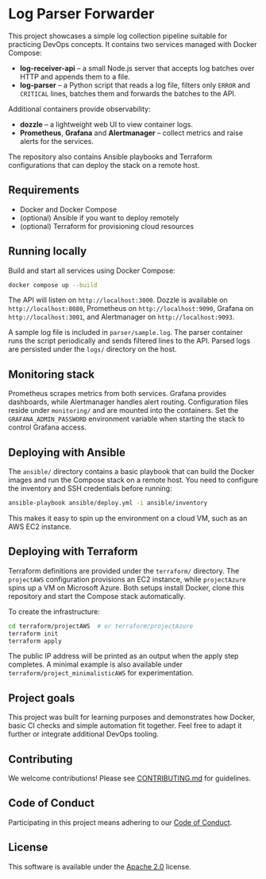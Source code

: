 # Log Parser Forwarder

This project showcases a simple log collection pipeline suitable for practicing DevOps concepts. It contains two services managed with Docker Compose:

* **log-receiver-api** – a small Node.js server that accepts log batches over HTTP and appends them to a file.
* **log-parser** – a Python script that reads a log file, filters only `ERROR` and `CRITICAL` lines, batches them and forwards the batches to the API.

Additional containers provide observability:
* **dozzle** – a lightweight web UI to view container logs.
* **Prometheus**, **Grafana** and **Alertmanager** – collect metrics and raise alerts for the services.

The repository also contains Ansible playbooks and Terraform configurations that can deploy the stack on a remote host.

## Requirements

- Docker and Docker Compose
- (optional) Ansible if you want to deploy remotely
- (optional) Terraform for provisioning cloud resources

## Running locally

Build and start all services using Docker Compose:

```bash
docker compose up --build
```

The API will listen on `http://localhost:3000`. Dozzle is available on `http://localhost:8080`, Prometheus on `http://localhost:9090`, Grafana on `http://localhost:3001`, and Alertmanager on `http://localhost:9093`.

A sample log file is included in `parser/sample.log`. The parser container runs the script periodically and sends filtered lines to the API. Parsed logs are persisted under the `logs/` directory on the host.

## Monitoring stack

Prometheus scrapes metrics from both services. Grafana provides dashboards, while Alertmanager handles alert routing. Configuration files reside under `monitoring/` and are mounted into the containers. Set the `GRAFANA_ADMIN_PASSWORD` environment variable when starting the stack to control Grafana access.

## Deploying with Ansible

The `ansible/` directory contains a basic playbook that can build the Docker images and run the Compose stack on a remote host. You need to configure the inventory and SSH credentials before running:

```bash
ansible-playbook ansible/deploy.yml -i ansible/inventory
```

This makes it easy to spin up the environment on a cloud VM, such as an AWS EC2 instance.

## Deploying with Terraform

Terraform definitions are provided under the `terraform/` directory. The `projectAWS` configuration provisions an EC2 instance, while `projectAzure` spins up a VM on Microsoft Azure. Both setups install Docker, clone this repository and start the Compose stack automatically.

To create the infrastructure:

```bash
cd terraform/projectAWS  # or terraform/projectAzure
terraform init
terraform apply
```

The public IP address will be printed as an output when the apply step completes. A minimal example is also available under `terraform/project_minimalisticAWS` for experimentation.

## Project goals

This project was built for learning purposes and demonstrates how Docker, basic CI checks and simple automation fit together. Feel free to adapt it further or integrate additional DevOps tooling.


## Contributing
We welcome contributions! Please see [CONTRIBUTING.md](CONTRIBUTING.md) for guidelines.

## Code of Conduct
Participating in this project means adhering to our [Code of Conduct](CODE_OF_CONDUCT.md).

## License
This software is available under the [Apache 2.0](LICENSE) license.

